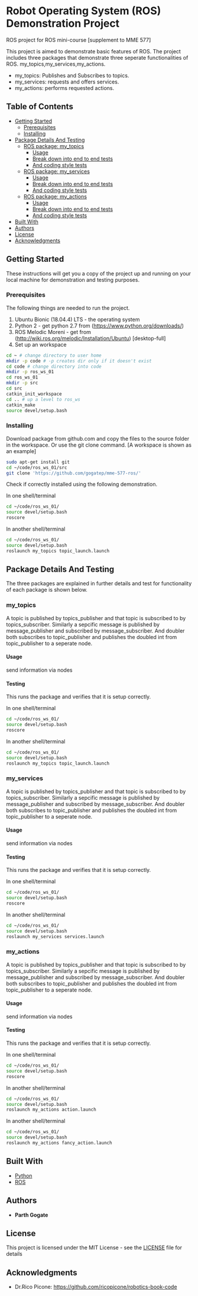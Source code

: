 # Robot Operating System (ROS) Demonstration Project

ROS project for ROS mini-course [supplement to MME 577]

This project is aimed to demonstrate basic features of ROS. The project includes three packages that demonstrate three seperate functionalities of ROS. my_topics,my_services,my_actions. 
* my_topics: Publishes and Subscribes to topics.
* my_services: requests and offers services.
* my_actions: performs requested actions.

## Table of Contents
<!--- - [Robot Operating System (ROS) Demonstration Package](#robot-operating-system--ros--demonstration-package)--->
  * [Getting Started](#getting-started)
    + [Prerequisites](#prerequisites)
    + [Installing](#installing)
  * [Package Details And Testing](#package-details-and-testing)
    + [ROS package: my_topics](#my-topics)
      - [Usage](#usage)
      - [Break down into end to end tests](#break-down-into-end-to-end-tests)
      - [And coding style tests](#and-coding-style-tests)
    + [ROS package: my_services](#my-services)
      - [Usage](#usage-1)
      - [Break down into end to end tests](#break-down-into-end-to-end-tests-1)
      - [And coding style tests](#and-coding-style-tests-1)
    + [ROS package: my_actions](#my-actions)
      - [Usage](#usage-2)
      - [Break down into end to end tests](#break-down-into-end-to-end-tests-2)
      - [And coding style tests](#and-coding-style-tests-2)
  * [Built With](#built-with)
  * [Authors](#authors)
  * [License](#license)
  * [Acknowledgments](#acknowledgments)

## Getting Started

These instructions will get you a copy of the project up and running on your local machine for demonstration and testing purposes. 

### Prerequisites

The following things are needed to run the project.

1. Ubuntu Bionic (18.04.4) LTS - the operating system
2. Python 2 - get python 2.7 from (https://www.python.org/downloads/)
3. ROS Melodic Moreni - get from (http://wiki.ros.org/melodic/Installation/Ubuntu) [desktop-full]
4. Set up an workspace

```bash
cd ~ # change directory to user home
mkdir -p code # -p creates dir only if it doesn't exist
cd code # change directory into code
mkdir -p ros_ws_01
cd ros_ws_01
mkdir -p src
cd src
catkin_init_workspace
cd .. # up a level to ros_ws
catkin_make
source devel/setup.bash
```

### Installing

Download package from github.com and copy the files to the source folder in the workspace. Or use the git clone command. [A workspace is shown as an example]

```bash
sudo apt-get install git
cd ~/code/ros_ws_01/src
git clone 'https://github.com/gogatep/mme-577-ros/'
```
Check if correctly installed using the following demonstration. 

In one shell/terminal
```bash
cd ~/code/ros_ws_01/
source devel/setup.bash
roscore

```
In another shell/terminal
```bash
cd ~/code/ros_ws_01/
source devel/setup.bash
roslaunch my_topics topic_launch.launch

```

## Package Details And Testing

The three packages are explained in further details and test for functionality of each package is shown below.

### my_topics

A topic is published by topics_publisher and that topic is subscribed to by topics_subscriber. Similarly a sepcific message is published by message_publisher and subscribed by message_subscriber. And doubler both subscribes to topic_publisher and publishes the doubled int from topic_publisher to a seperate node. 


#### Usage

send information via nodes

#### Testing

This runs the package and verifies that it is setup correctly.

In one shell/terminal
```bash
cd ~/code/ros_ws_01/
source devel/setup.bash
roscore

```
In another shell/terminal
```bash
cd ~/code/ros_ws_01/
source devel/setup.bash
roslaunch my_topics topic_launch.launch

```

### my_services

A topic is published by topics_publisher and that topic is subscribed to by topics_subscriber. Similarly a sepcific message is published by message_publisher and subscribed by message_subscriber. And doubler both subscribes to topic_publisher and publishes the doubled int from topic_publisher to a seperate node. 


#### Usage

send information via nodes

#### Testing

This runs the package and verifies that it is setup correctly.

In one shell/terminal
```bash
cd ~/code/ros_ws_01/
source devel/setup.bash
roscore

```
In another shell/terminal
```bash
cd ~/code/ros_ws_01/
source devel/setup.bash
roslaunch my_services services.launch

```
### my_actions

A topic is published by topics_publisher and that topic is subscribed to by topics_subscriber. Similarly a sepcific message is published by message_publisher and subscribed by message_subscriber. And doubler both subscribes to topic_publisher and publishes the doubled int from topic_publisher to a seperate node. 

#### Usage

send information via nodes

#### Testing

This runs the package and verifies that it is setup correctly.

In one shell/terminal
```bash
cd ~/code/ros_ws_01/
source devel/setup.bash
roscore

```
In another shell/terminal
```bash
cd ~/code/ros_ws_01/
source devel/setup.bash
roslaunch my_actions action.launch

```
In another shell/terminal
```bash
cd ~/code/ros_ws_01/
source devel/setup.bash
roslaunch my_actions fancy_action.launch

```

## Built With

* [Python](http://www.python.org/) 
* [ROS](https://wiki.ros.org/) 


## Authors

* **Parth Gogate**

## License

This project is licensed under the MIT License - see the [LICENSE](LICENSE) file for details

## Acknowledgments

* Dr.Rico Picone: https://github.com/ricopicone/robotics-book-code

